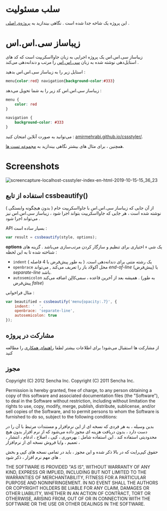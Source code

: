 # سلب مسئولیت #

این پروژه یک شاخه جدا شده است . نگاهی بیندازید به  [پروژه‌ی اصلی](https://github.com/senchalabs/cssbeautify) .

# زیباساز سی.اس.اس #

 زیباساز سی.اس.اس یک پروژه اجرایی به زبان جاوااسکریپت است که کد های استایل‌دهی نوشته شده به زبان [سی.اس.اس](http://www.w3.org/Style/CSS/) را مرتب و دندانه‌دهی می‌کند . 

استایل زیر را به زیباساز سی.اس.اس بدهید :

```css
menu{color:red} navigation{background-color:#333}
```

زیباساز سی.اس.اس کد زیر را به شما تحویل می‌دهد :

```css
menu {
    color: red
}

navigation {
    background-color: #333
}
```

می‌توانید به صورت آنلاین امتحان کنید :  [amirmehrabi.github.io/cssstyler/](https://amirmehrabi.github.io/cssstyler/).

همچنین ، برای مثال های بیشتر نگاهی بیندازید به [مجموعه تست ها](http://cssbeautify.com/test/).


# Screenshots #

![screencapture-localhost-cssstyler-index-en-html-2019-10-15-15_36_23](https://user-images.githubusercontent.com/3878847/66830108-93ad8700-ef61-11e9-95d9-df30792b5aef.png)

## استفاده از تابع cssbeautify() ##

از آن جایی که زیباساز سی.اس.اس با جاوااسکریپت خام ( بدون هیچگونه وابستگی ) نوشته شده است ، هر جایی که جاوااسکریپت بتواند اجرا شود ، زیباساز سی.اس.اس نیز می‌تواند اجرا شود .

API بسیار ساده است :

```javascript
var result = cssbeautify(style, options);
```

**options** یک شی ء اختیاری برای تنظیم و سازگار کردن مرتب‌‍‌‌سازی می‌باشد . گزینه های شناخته شده تا به این لحظه :

  *  <code>indent</code> یک رشته متنی برای دندانه‌دهی است. ( به طور پیش‌فرض با 4 فاصله )  
  *  <code>openbrace</code> محل آکولاد باز را تعریف می‌کند , می‌تواند *end-of-line* (پیش‌فرض) یا *separate-line* باشد.
  *  <code>autosemicolon</code> همیشه بعد از آخرین قاعده ، سمی‌کالِن اضافه می‌کند . (به طور پیش‌فرض *false*)

مثال فراخوانی :

```javascript
var beautified = cssbeautify('menu{opacity:.7}', {
    indent: '  ',
    openbrace: 'separate-line',
    autosemicolon: true
});
```

## مشارکت در پروژه ##

از مشارکت ها استقبال می‌شود! برای اطلاعات بیشتر لطفا [راهنمای همکاری](https://github.com/AmirMehrabi/cssstyler/blob/master/CONTRIBUTING.md) را مطالعه کنید

## مجوز ##

Copyright (C) 2012 Sencha Inc.
Copyright (C) 2011 Sencha Inc.

Permission is hereby granted, free of charge, to any person obtaining a copy
of this software and associated documentation files (the "Software"), to deal
in the Software without restriction, including without limitation the rights
to use, copy, modify, merge, publish, distribute, sublicense, and/or sell
copies of the Software, and to permit persons to whom the Software is
furnished to do so, subject to the following conditions:

بدین وسیله ، به هر فردی که نسخه ای از این نرم‌افزار و مستندات مرتبط با آن را در دست دارد ، بدون دریافت هزینه ای مجوز داده می‌شود که از نرم افزار بدون هیچ محدودیتی استفاده کند . این استفاده شامل : بهره‌وری ، کپی ‌، اصلاح ، ادغام ، انتشار ، تعمیم ، و/یا فروش نسخه ای از نرم‌افزار ،

حقوق‌ کپی‌رایت که در بالا ذکر شده و این مجوز ، باید در تمامی نسخه های کپی و بخش های مهم نرم افزار ، ذکر شود .

THE SOFTWARE IS PROVIDED "AS IS", WITHOUT WARRANTY OF ANY KIND, EXPRESS OR
IMPLIED, INCLUDING BUT NOT LIMITED TO THE WARRANTIES OF MERCHANTABILITY,
FITNESS FOR A PARTICULAR PURPOSE AND NONINFRINGEMENT. IN NO EVENT SHALL THE
AUTHORS OR COPYRIGHT HOLDERS BE LIABLE FOR ANY CLAIM, DAMAGES OR OTHER
LIABILITY, WHETHER IN AN ACTION OF CONTRACT, TORT OR OTHERWISE, ARISING FROM,
OUT OF OR IN CONNECTION WITH THE SOFTWARE OR THE USE OR OTHER DEALINGS IN
THE SOFTWARE.
